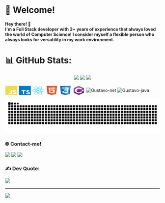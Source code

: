 # 💫 Welcome!
 <h4>Hey there! 👋<br>I'm a Full Stack developer with 3+ years of experience that always loved the world of Computer Science! I consider myself a flexible person who always looks for versatility in my work environment.</h4>

# 📊 GitHub Stats:
<div align="center">
<img height="150em" src="https://github-readme-stats.vercel.app/api?username=gustavobkrm&theme=nightowl&hide_border=false&include_all_commits=true&count_private=true">
<img height="150em" src="https://github-readme-streak-stats.herokuapp.com/?user=gustavobkrm&theme=nightowl&hide_border=false">
<img height="150em" src="https://github-readme-stats.vercel.app/api/top-langs/?username=gustavobkrm&theme=nightowl&hide_border=false&include_all_commits=true&count_private=true&layout=compact">
</div>

<div style="display: inline_block"><br>
  <img align="center" alt="Gustavo-Js" height="30" width="40" src="https://raw.githubusercontent.com/devicons/devicon/master/icons/javascript/javascript-plain.svg">
  <img align="center" alt="Gustavo-Ts" height="30" width="40" src="https://raw.githubusercontent.com/devicons/devicon/master/icons/typescript/typescript-plain.svg">
  <img align="center" alt="Gustavo-React" height="30" width="40" src="https://raw.githubusercontent.com/devicons/devicon/master/icons/react/react-original.svg">
  <img align="center" alt="Gustavo-HTML" height="30" width="40" src="https://raw.githubusercontent.com/devicons/devicon/master/icons/html5/html5-original.svg">
  <img align="center" alt="Gustavo-CSS" height="30" width="40" src="https://raw.githubusercontent.com/devicons/devicon/master/icons/css3/css3-original.svg">
  <img align="center" alt="Gustavo-Csharp" height="30" width="40" src="https://raw.githubusercontent.com/devicons/devicon/master/icons/csharp/csharp-original.svg">
  <img align="center" alt="Gustavo-net" height="30" width="40" src="https://cdn.jsdelivr.net/gh/devicons/devicon/icons/dotnetcore/dotnetcore-original.svg">
  <img align="center" alt="Gustavo-java" height="30" width="40"src="https://cdn.jsdelivr.net/gh/devicons/devicon/icons/java/java-original.svg" />
</div>


![Snake animation](https://github.com/gustavobkrm/gustavobkrm/blob/output/github-contribution-grid-snake.svg)

### 🌐 Contact-me!
<div> 
  <a href="https://instagram.com/gustavobkrm" target="_blank"><img src="https://img.shields.io/badge/-Instagram-%23E4405F?style=for-the-badge&logo=instagram&logoColor=white" target="_blank"></a>
  <a href = "mailto:gustavobkrm@gmail.com"><img src="https://img.shields.io/badge/-Gmail-%23333?style=for-the-badge&logo=gmail&logoColor=white" target="_blank"></a>
  <a href="https://www.linkedin.com/in/gustavobkrm" target="_blank"><img src="https://img.shields.io/badge/-LinkedIn-%230077B5?style=for-the-badge&logo=linkedin&logoColor=white" target="_blank"></a> 
  
</div>


### ✍️ Dev Quote:
![](https://quotes-github-readme.vercel.app/api?type=horizontal&theme=tokyonight)


---
[![](https://visitcount.itsvg.in/api?id=gustavobkrm&icon=0&color=0)](https://visitcount.itsvg.in)

<!-- Proudly created with GPRM ( https://gprm.itsvg.in ) -->
